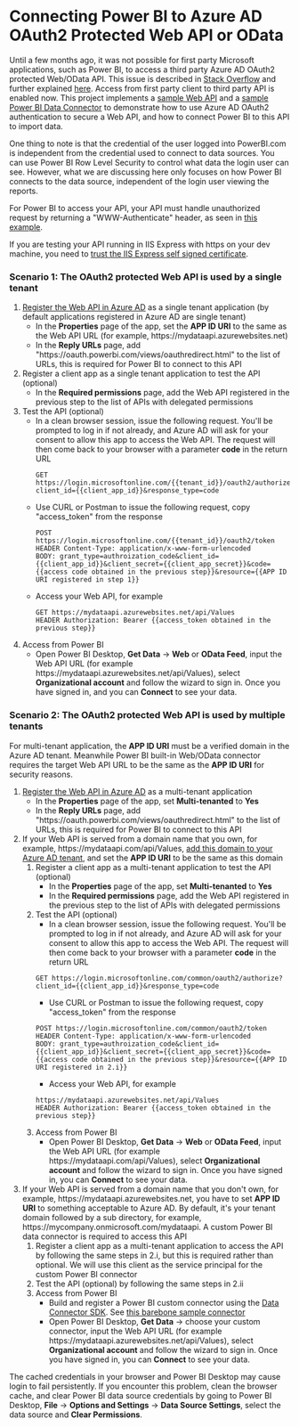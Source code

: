 # Connecting Power BI to Azure AD OAuth2 Protected Web API or OData

Until a few months ago, it was not possible for first party Microsoft applications, such as Power BI, to access a third party Azure AD OAuth2 protected Web/OData API. This issue is described in [Stack Overflow](https://stackoverflow.com/questions/28293791/waad-authentication-with-webapi-odata-service-consumed-by-excel-powerquery) and further explained [here](/PowerBIOData/PBIEODataExplained.pdf). Access from first party client to third party API is enabled now. This project implements a [sample Web API](/PowerBIOData/Oauth2Odata) and a [sample Power BI Data Connector](/PowerBIOData/OAuth2DataConnector) to demonstrate how to use Azure AD OAuth2 authentication to secure a Web API, and how to connect Power BI to this API to import data. 

One thing to note is that the credential of the user logged into PowerBI.com is independent from the credential used to connect to data sources. You can use Power BI Row Level Security to control what data the login user can see. However, what we are discussing here only focuses on how Power BI connects to the data source, independent of the login user viewing the reports.

For Power BI to access your API, your API must handle unauthorized request by returning a "WWW-Authenticate" header, as seen in [this example](/PowerBIOData/Oauth2Odata/CustomAuthorization.cs).

If you are testing your API running in IIS Express with https on your dev machine, you need to [trust the IIS Express self signed certificate](https://blogs.msdn.microsoft.com/robert_mcmurray/2013/11/15/how-to-trust-the-iis-express-self-signed-certificate/). 

### Scenario 1: The OAuth2 protected Web API is used by a single tenant
1. [Register the Web API in Azure AD](https://docs.microsoft.com/en-us/azure/active-directory/active-directory-app-registration) as a single tenant application (by default applications registered in Azure AD are single tenant)  
    * In the __Properties__ page of the app, set the __APP ID URI__ to the same as the Web API URL (for example, https://<i></i>mydataapi.azurewebsites.net)  
    * In the __Reply URLs__ page, add "https://<i></i>oauth.powerbi.com/views/oauthredirect.html" to the list of URLs, this is required for Power BI to connect to this API  
2. Register a client app as a single tenant application to test the API (optional)  
    * In the __Required permissions__ page, add the Web API registered in the previous step to the list of APIs with delegated permissions  
3. Test the API (optional)
    * In a clean browser session, issue the following request. You'll be prompted to log in if not already, and Azure AD will ask for your consent to allow this app to access the Web API. The request will then come back to your browser with a parameter __code__ in the return URL
        ```
        GET https://login.microsoftonline.com/{{tenant_id}}/oauth2/authorize?client_id={{client_app_id}}&response_type=code  
        ```
    * Use CURL or Postman to issue the following request, copy "access_token" from the response  
        ```
        POST https://login.microsoftonline.com/{{tenant_id}}/oauth2/token
        HEADER Content-Type: application/x-www-form-urlencoded
        BODY: grant_type=authroization_code&client_id={{client_app_id}}&client_secret={{client_app_secret}}&code={{access code obtained in the previous step}}&resource={{APP ID URI registered in step 1}}  
        ```
    * Access your Web API, for example  
        ```
        GET https://mydataapi.azurewebsites.net/api/Values  
        HEADER Authorization: Bearer {{access_token obtained in the previous step}}  
        ```
4. Access from Power BI  
    * Open Power BI Desktop, __Get Data__ -> __Web__ or __OData Feed__, input the Web API URL (for example https://<i></i>mydataapi.azurewebsites.net/api/Values), select __Organizational account__ and follow the wizard to sign in. Once you have signed in, and you can __Connect__ to see your data.  

### Scenario 2: The OAuth2 protected Web API is used by multiple tenants
For multi-tenant application, the __APP ID URI__ must be a verified domain in the Azure AD tenant. Meanwhile Power BI built-in Web/OData connector requires the target Web API URL to be the same as the __APP ID URI__ for security reasons.
1. [Register the Web API in Azure AD](https://docs.microsoft.com/en-us/azure/active-directory/active-directory-app-registration) as a multi-tenant application
    * In the __Properties__ page of the app, set __Multi-tenanted__ to __Yes__
    * In the __Reply URLs__ page, add "https://<i></i>oauth.powerbi.com/views/oauthredirect.html" to the list of URLs, this is required for Power BI to connect to this API
2. If your Web API is served from a domain name that you own, for example, https://<i></i>mydataapi.com/api/Values, [add this domain to your Azure AD tenant](https://docs.microsoft.com/en-us/azure/active-directory/add-custom-domain), and set the __APP ID URI__ to be the same as this domain  
    1. Register a client app as a multi-tenant application to test the API (optional)  
        * In the __Properties__ page of the app, set __Multi-tenanted__ to __Yes__
        * In the __Required permissions__ page, add the Web API registered in the previous step to the list of APIs with delegated permissions  
    2. Test the API (optional)  
        * In a clean browser session, issue the following request. You'll be prompted to log in if not already, and Azure AD will ask for your consent to allow this app to access the Web API. The request will then come back to your browser with a parameter __code__ in the return URL
        ```        
        GET https://login.microsoftonline.com/common/oauth2/authorize?client_id={{client_app_id}}&response_type=code
        ```
        * Use CURL or Postman to issue the following request, copy "access_token" from the response  
        ```
        POST https://login.microsoftonline.com/common/oauth2/token
        HEADER Content-Type: application/x-www-form-urlencoded
        BODY: grant_type=authroization_code&client_id={{client_app_id}}&client_secret={{client_app_secret}}&code={{access code obtained in the previous step}}&resource={{APP ID URI registered in 2.i}}
        ```
        * Access your Web API, for example  
        ```
        https://mydataapi.azurewebsites.net/api/Values
        HEADER Authorization: Bearer {{access_token obtained in the previous step}}
        ```
    3. Access from Power BI  
        * Open Power BI Desktop, __Get Data__ -> __Web__ or __OData Feed__, input the Web API URL (for example https://<i></i>mydataapi.com/api/Values), select __Organizational account__ and follow the wizard to sign in. Once you have signed in, you can __Connect__ to see your data.
3. If your Web API is served from a domain name that you don't own, for example, https://<i></i>mydataapi.azurewebsites.net, you have to set __APP ID URI__ to something acceptable to Azure AD. By default, it's your tenant domain followed by a sub directory, for example, https://<i></i>mycompany.onmicrosoft.com/mydataapi. A custom Power BI data connector is required to access this API  
    1. Register a client app as a multi-tenant application to access the API by following the same steps in 2.i, but this is required rather than optional. We will use this client as the service principal for the custom Power BI connector 
    2. Test the API (optional) by following the same steps in 2.ii  
    3. Access from Power BI  
        * Build and register a Power BI custom connector using the [Data Connector SDK](https://github.com/Microsoft/DataConnectors).  See [this barebone sample connector](/PowerBIOData/OAuth2DataConnector) 
        * Open Power BI Desktop, __Get Data__ -> choose your custom connector, input the Web API URL (for example https://<i></i>mydataapi.azurewebsites.net/api/Values), select __Organizational account__ and follow the wizard to sign in. Once you have signed in, you can __Connect__ to see your data.
       
The cached credentials in your browser and Power BI Desktop may cause login to fail persistently. If you encounter this problem, clean the browser cache, and clear Power BI data source credentials by going to Power BI Desktop, __File__ -> __Options and Settings__ -> __Data Source Settings__, select the data source and __Clear Permissions__. 
